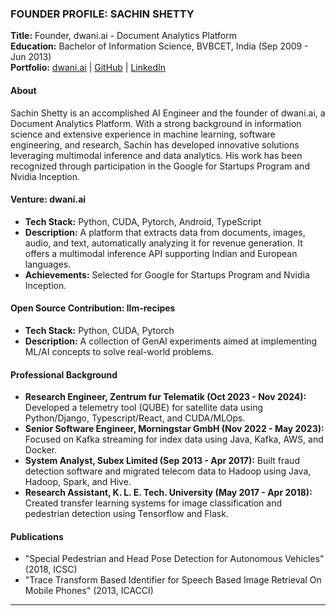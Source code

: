 
### FOUNDER PROFILE: SACHIN SHETTY

**Title:** Founder, dwani.ai - Document Analytics Platform  
**Education:** Bachelor of Information Science, BVBCET, India (Sep 2009 - Jun 2013)  
**Portfolio:** [dwani.ai](https://dwani.ai) | [GitHub](https://github.com/sachinsshetty) | [LinkedIn](https://linkedin.com/in/sachinlabs)  

#### About  
Sachin Shetty is an accomplished AI Engineer and the founder of dwani.ai, a Document Analytics Platform. With a strong background in information science and extensive experience in machine learning, software engineering, and research, Sachin has developed innovative solutions leveraging multimodal inference and data analytics. His work has been recognized through participation in the Google for Startups Program and Nvidia Inception.

#### Venture: dwani.ai  
- **Tech Stack:** Python, CUDA, Pytorch, Android, TypeScript  
- **Description:** A platform that extracts data from documents, images, audio, and text, automatically analyzing it for revenue generation. It offers a multimodal inference API supporting Indian and European languages.  
- **Achievements:** Selected for Google for Startups Program and Nvidia Inception.

#### Open Source Contribution: llm-recipes  
- **Tech Stack:** Python, CUDA, Pytorch  
- **Description:** A collection of GenAI experiments aimed at implementing ML/AI concepts to solve real-world problems.

#### Professional Background  
- **Research Engineer, Zentrum fur Telematik (Oct 2023 - Nov 2024):** Developed a telemetry tool (QUBE) for satellite data using Python/Django, Typescript/React, and CUDA/MLOps.  
- **Senior Software Engineer, Morningstar GmbH (Nov 2022 - May 2023):** Focused on Kafka streaming for index data using Java, Kafka, AWS, and Docker.  
- **System Analyst, Subex Limited (Sep 2013 - Apr 2017):** Built fraud detection software and migrated telecom data to Hadoop using Java, Hadoop, Spark, and Hive.  
- **Research Assistant, K. L. E. Tech. University (May 2017 - Apr 2018):** Created transfer learning systems for image classification and pedestrian detection using Tensorflow and Flask.

#### Publications  
- "Special Pedestrian and Head Pose Detection for Autonomous Vehicles" (2018, ICSC)  
- "Trace Transform Based Identifier for Speech Based Image Retrieval On Mobile Phones" (2013, ICACCI)

---
